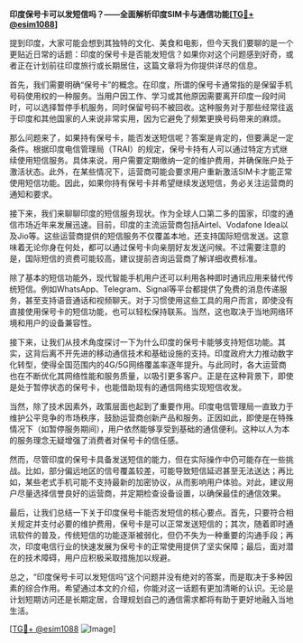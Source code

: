 **印度保号卡可以发短信吗？——全面解析印度SIM卡与通信功能[[TG💪+ @esim1088](https://t.me/s/esim1088)]**

提到印度，大家可能会想到其独特的文化、美食和电影，但今天我们要聊的是一个更贴近日常的话题：印度的保号卡是否能发短信？如果你对这个问题感到好奇，或者正在计划前往印度旅行或长期居住，这篇文章将为你提供详尽的信息。

首先，我们需要明确“保号卡”的概念。在印度，所谓的保号卡通常指的是保留手机号码使用权的一种服务。当用户因工作、学习或其他原因需要离开印度一段时间时，可以选择暂停手机服务，同时保留号码不被回收。这种服务对于那些经常往返于印度和其他国家的人来说非常实用，因为它避免了频繁更换号码带来的麻烦。

那么问题来了，如果持有保号卡，能否发送短信呢？答案是肯定的，但要满足一定条件。根据印度电信管理局（TRAI）的规定，保号卡持有人可以通过特定方式继续使用短信服务。具体来说，用户需要定期缴纳一定的维护费用，并确保账户处于激活状态。此外，在某些情况下，运营商可能会要求用户重新激活SIM卡才能正常使用短信功能。因此，如果你持有保号卡并希望继续发送短信，务必关注运营商的通知和要求。

接下来，我们来聊聊印度的短信服务现状。作为全球人口第二多的国家，印度的通信市场近年来发展迅速。目前，印度的主流运营商包括Airtel、Vodafone Idea以及Jio等。这些运营商提供的短信服务不仅覆盖本地，还支持国际短信发送。这意味着无论你身在何处，都可以通过保号卡向亲朋好友发送问候。不过需要注意的是，国际短信的资费可能较高，建议提前咨询运营商了解详细收费标准。

除了基本的短信功能外，现代智能手机用户还可以利用各种即时通讯应用来替代传统短信。例如WhatsApp、Telegram、Signal等平台都提供了免费的消息传递服务，甚至支持语音通话和视频聊天。对于习惯使用这些工具的用户而言，即使没有直接使用保号卡的短信功能，也可以轻松保持联系。当然，这也取决于当地网络环境和用户的设备兼容性。

接下来，让我们从技术角度探讨一下为什么印度的保号卡能够支持短信功能。其实，这背后离不开先进的移动通信技术和基础设施的支持。印度政府大力推动数字化转型，使得全国范围内的4G/5G网络覆盖率逐年提升。与此同时，各大运营商也在不断优化其网络性能和服务质量，以吸引更多客户。正是在这种背景下，即使是处于暂停状态的保号卡，也能借助现有的通信网络实现短信收发。

当然，除了技术因素外，政策层面也起到了重要作用。印度电信管理局一直致力于维护公平竞争的市场秩序，鼓励运营商创新产品和服务。正因如此，即使是在特殊情况下（如暂停服务期间），用户依然能够享受到基础的通信便利。这种以人为本的服务理念无疑增强了消费者对保号卡的信任感。

然而，尽管印度的保号卡具备发送短信的能力，但在实际操作中仍可能存在一些挑战。比如，部分偏远地区的信号覆盖较差，可能导致短信延迟甚至无法送达；再比如，某些老式手机可能不支持最新的加密协议，从而影响用户体验。对此，建议用户尽量选择信誉良好的运营商，并定期检查设备设置，以确保最佳的通信效果。

最后，让我们总结一下关于印度保号卡能否发短信的核心要点。首先，只要符合相关规定并支付必要的维护费用，保号卡是可以正常发送短信的；其次，随着即时通讯软件的普及，传统短信的功能逐渐被弱化，但仍不失为一种重要的沟通手段；再次，印度电信行业的快速发展为保号卡的正常使用提供了坚实保障；最后，面对潜在的技术障碍，用户应积极采取措施加以规避。

总之，“印度保号卡可以发短信吗”这个问题并没有绝对的答案，而是取决于多种因素的综合作用。希望通过本文的介绍，你能对这一话题有更加清晰的认识。无论是计划短期访问还是长期定居，合理规划自己的通信需求都将有助于更好地融入当地生活。

[[TG💪+ @esim1088](https://t.me/s/esim1088) ![Image](https://i.postimg.cc/4NQfJmqS/Snipaste-2025-05-13-00-14-12.png)]